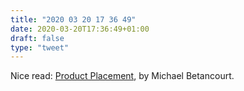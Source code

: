 ```yaml
---
title: "2020 03 20 17 36 49"
date: 2020-03-20T17:36:49+01:00
draft: false
type: "tweet"
---
```


Nice read: [Product Placement](https://betanalpha.github.io/assets/case_studies/probability_on_product_spaces.html), by Michael Betancourt.
